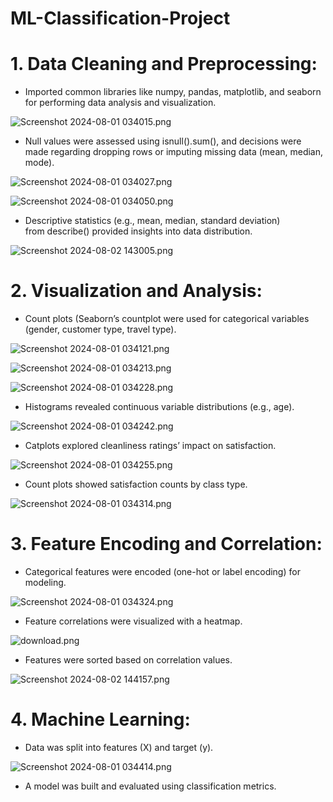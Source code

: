 # ML-Classification-Project

# **1. Data Cleaning and Preprocessing**:

- Imported common libraries like numpy, pandas, matplotlib, and seaborn for performing data analysis and visualization.

![Screenshot 2024-08-01 034015.png](https://prod-files-secure.s3.us-west-2.amazonaws.com/d5c1ef36-0975-46c1-ad51-974843803b44/1d761e34-1f60-4051-9df6-a151ca16babf/Screenshot_2024-08-01_034015.png)

- Null values were assessed using isnull().sum(), and decisions were made regarding dropping rows or imputing missing data (mean, median, mode).

![Screenshot 2024-08-01 034027.png](https://prod-files-secure.s3.us-west-2.amazonaws.com/d5c1ef36-0975-46c1-ad51-974843803b44/f1552898-28f5-475c-a76d-4e9e4ef20631/Screenshot_2024-08-01_034027.png)

![Screenshot 2024-08-01 034050.png](https://prod-files-secure.s3.us-west-2.amazonaws.com/d5c1ef36-0975-46c1-ad51-974843803b44/a00d7444-a2af-4eac-afac-ffb0e3fca7bf/Screenshot_2024-08-01_034050.png)

- Descriptive statistics (e.g., mean, median, standard deviation) from describe() provided insights into data distribution.

![Screenshot 2024-08-02 143005.png](https://prod-files-secure.s3.us-west-2.amazonaws.com/d5c1ef36-0975-46c1-ad51-974843803b44/2f74feb7-2a64-4ea5-85ea-0f6ab9c61c0f/Screenshot_2024-08-02_143005.png)

# **2. Visualization and Analysis**:

- Count plots (Seaborn’s countplot were used for categorical variables (gender, customer type, travel type).

![Screenshot 2024-08-01 034121.png](https://prod-files-secure.s3.us-west-2.amazonaws.com/d5c1ef36-0975-46c1-ad51-974843803b44/748d8425-caf3-42f2-9a23-39738d195711/Screenshot_2024-08-01_034121.png)

![Screenshot 2024-08-01 034213.png](https://prod-files-secure.s3.us-west-2.amazonaws.com/d5c1ef36-0975-46c1-ad51-974843803b44/5b20fb36-9436-458d-a02a-b18a811ce2e0/Screenshot_2024-08-01_034213.png)

![Screenshot 2024-08-01 034228.png](https://prod-files-secure.s3.us-west-2.amazonaws.com/d5c1ef36-0975-46c1-ad51-974843803b44/2fc99f5c-ce97-46f1-8b85-6ce7eaf322cd/Screenshot_2024-08-01_034228.png)

- Histograms revealed continuous variable distributions (e.g., age).

![Screenshot 2024-08-01 034242.png](https://prod-files-secure.s3.us-west-2.amazonaws.com/d5c1ef36-0975-46c1-ad51-974843803b44/529708b8-81a6-4442-96ae-6656e3dbcf00/Screenshot_2024-08-01_034242.png)

- Catplots explored cleanliness ratings’ impact on satisfaction.

![Screenshot 2024-08-01 034255.png](https://prod-files-secure.s3.us-west-2.amazonaws.com/d5c1ef36-0975-46c1-ad51-974843803b44/03978279-e685-4593-ae08-a4f88ae29b9f/Screenshot_2024-08-01_034255.png)

- Count plots showed satisfaction counts by class type.

![Screenshot 2024-08-01 034314.png](https://prod-files-secure.s3.us-west-2.amazonaws.com/d5c1ef36-0975-46c1-ad51-974843803b44/21e11909-15af-4fdb-9767-3efac1e148a6/Screenshot_2024-08-01_034314.png)

# **3. Feature Encoding and Correlation**:

- Categorical features were encoded (one-hot or label encoding) for modeling.

![Screenshot 2024-08-01 034324.png](https://prod-files-secure.s3.us-west-2.amazonaws.com/d5c1ef36-0975-46c1-ad51-974843803b44/ae714c67-5fc0-457e-a289-d8bc6a7d810c/Screenshot_2024-08-01_034324.png)

- Feature correlations were visualized with a heatmap.

![download.png](https://prod-files-secure.s3.us-west-2.amazonaws.com/d5c1ef36-0975-46c1-ad51-974843803b44/e2b3eebd-d5fa-4cc9-8a25-ea5ed0ea8fef/download.png)

- Features were sorted based on correlation values.

![Screenshot 2024-08-02 144157.png](https://prod-files-secure.s3.us-west-2.amazonaws.com/d5c1ef36-0975-46c1-ad51-974843803b44/9a8715dc-21e6-47ef-87e5-7b21441688be/Screenshot_2024-08-02_144157.png)

# **4. Machine Learning**:

- Data was split into features (X) and target (y).

![Screenshot 2024-08-01 034414.png](https://prod-files-secure.s3.us-west-2.amazonaws.com/d5c1ef36-0975-46c1-ad51-974843803b44/26d20100-d654-4e60-9a9c-3b5278f15587/Screenshot_2024-08-01_034414.png)

- A model was built and evaluated using classification metrics.

